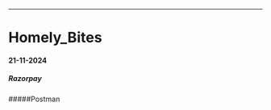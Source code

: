 ********************************************

# Homely_Bites
#### 21-11-2024

##### Razorpay
#####Postman